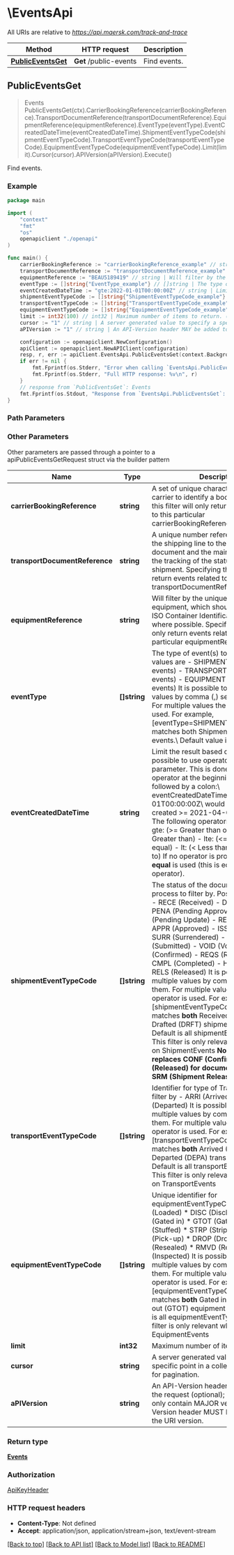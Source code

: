 # \EventsApi

All URIs are relative to *https://api.maersk.com/track-and-trace*

Method | HTTP request | Description
------------- | ------------- | -------------
[**PublicEventsGet**](EventsApi.md#PublicEventsGet) | **Get** /public-events | Find events.



## PublicEventsGet

> Events PublicEventsGet(ctx).CarrierBookingReference(carrierBookingReference).TransportDocumentReference(transportDocumentReference).EquipmentReference(equipmentReference).EventType(eventType).EventCreatedDateTime(eventCreatedDateTime).ShipmentEventTypeCode(shipmentEventTypeCode).TransportEventTypeCode(transportEventTypeCode).EquipmentEventTypeCode(equipmentEventTypeCode).Limit(limit).Cursor(cursor).APIVersion(aPIVersion).Execute()

Find events.



### Example

```go
package main

import (
    "context"
    "fmt"
    "os"
    openapiclient "./openapi"
)

func main() {
    carrierBookingReference := "carrierBookingReference_example" // string | A set of unique characters provided by carrier to identify a booking. Specifying this filter will only return events related to this particular carrierBookingReference.  (optional)
    transportDocumentReference := "transportDocumentReference_example" // string | A unique number reference allocated by the shipping line to the transport document and the main number used for the tracking of the status of the shipment. Specifying this filter will only return events related to this particular transportDocumentReference  (optional)
    equipmentReference := "BEAU5189419" // string | Will filter by the unique identifier for the equipment, which should follow the BIC ISO Container Identification Number where possible. Specifying this filter will only return events related to this particular equipmentReference  (optional)
    eventType := []string{"EventType_example"} // []string | The type of event(s) to filter by. Possible values are - SHIPMENT (Shipment events) - TRANSPORT (Transport events) - EQUIPMENT (Equipment events)  It is possible to select multiple values by comma (,) separating them. For multiple values the OR operator is used. For example, [eventType=SHIPMENT,EQUIPMENT] matches both Shipment and Equipment events.\\ Default value is all event types.  (optional) (default to ["SHIPMENT","TRANSPORT","EQUIPMENT"])
    eventCreatedDateTime := "gte:2022-01-01T00:00:00Z" // string | Limit the result based on a UTC date. It is possible to use operators on this query parameter. This is done by adding an operator at the beginning of the value followed by a colon:\\ eventCreatedDateTime = **gte**:2021-04-01T00:00:00Z\\ would result in all events created >= 2021-04-01T00:00:00Z\\ The following operators are supported - gte: (>= Greater than or equal) - gt: (> Greater than) - lte: (<= Less than or equal) - lt: (< Less than) - eq: (= Equal to)  If no operator is provided, a **strictly equal** is used (this is equivalent to **eq:** operator).  (optional)
    shipmentEventTypeCode := []string{"ShipmentEventTypeCode_example"} // []string | The status of the document in the process to filter by. Possible values are - RECE (Received) - DRFT (Drafted) - PENA (Pending Approval) - PENU (Pending Update) - REJE (Rejected) - APPR (Approved) - ISSU (Issued) - SURR (Surrendered) - SUBM (Submitted) - VOID (Void) - CONF (Confirmed) - REQS (Requested) - CMPL (Completed) - HOLD (On Hold) - RELS (Released)  It is possible to select multiple values by comma (,) separating them. For multiple values the OR-operator is used. For example, [shipmentEventTypeCode=RECE,DRFT] matches **both** Received (RECE) and Drafted (DRFT) shipment events.\\ Default is all shipmentEventTypeCodes.\\ This filter is only relevant when filtering on ShipmentEvents  **Note: Version 1.1 replaces CONF (Confirmed) for RELS (Released) for documentTypeCode SRM (Shipment Release Message).**  (optional) (default to ["RECE","DRFT","PENA","PENU","REJE","APPR","ISSU","SURR","SUBM","VOID","CONF","REQS","CMPL","HOLD","RELS"])
    transportEventTypeCode := []string{"TransportEventTypeCode_example"} // []string | Identifier for type of Transport event to filter by - ARRI (Arrived) - DEPA (Departed)  It is possible to select multiple values by comma (,) separating them. For multiple values the OR operator is used. For example, [transportEventTypeCode=ARRI,DEPA} matches **both** Arrived (ARRI) and Departed (DEPA) transport events.\\ Default is all transportEventTypeCodes.\\ This filter is only relevant when filtering on TransportEvents  (optional) (default to ["ARRI","DEPA"])
    equipmentEventTypeCode := []string{"EquipmentEventTypeCode_example"} // []string | Unique identifier for equipmentEventTypeCode. * LOAD (Loaded) * DISC (Discharged) * GTIN (Gated in) * GTOT (Gated out) * STUF (Stuffed) * STRP (Stripped) * PICK (Pick-up) * DROP (Drop-off) * RSEA (Resealed) * RMVD (Removed) * INSP (Inspected)  It is possible to select multiple values by comma (,) separating them. For multiple values the OR operator is used. For example, [equipmentEventTypeCode=GTIN,GTOT] matches **both** Gated in (GTIN) and Gated out (GTOT) equipment events.\\ Default is all equipmentEventTypeCodes.\\ This filter is only relevant when filtering on EquipmentEvents  (optional) (default to ["LOAD","DISC","GTIN","GTOT","STUF","STRP","PICK","DROP","RSEA","RMVD","INSP"])
    limit := int32(100) // int32 | Maximum number of items to return. (optional) (default to 100)
    cursor := "1" // string | A server generated value to specify a specific point in a collection result, used for pagination. (optional)
    aPIVersion := "1" // string | An API-Version header MAY be added to the request (optional); if added it MUST only contain MAJOR version. API-Version header MUST be aligned with the URI version. (optional)

    configuration := openapiclient.NewConfiguration()
    apiClient := openapiclient.NewAPIClient(configuration)
    resp, r, err := apiClient.EventsApi.PublicEventsGet(context.Background()).CarrierBookingReference(carrierBookingReference).TransportDocumentReference(transportDocumentReference).EquipmentReference(equipmentReference).EventType(eventType).EventCreatedDateTime(eventCreatedDateTime).ShipmentEventTypeCode(shipmentEventTypeCode).TransportEventTypeCode(transportEventTypeCode).EquipmentEventTypeCode(equipmentEventTypeCode).Limit(limit).Cursor(cursor).APIVersion(aPIVersion).Execute()
    if err != nil {
        fmt.Fprintf(os.Stderr, "Error when calling `EventsApi.PublicEventsGet``: %v\n", err)
        fmt.Fprintf(os.Stderr, "Full HTTP response: %v\n", r)
    }
    // response from `PublicEventsGet`: Events
    fmt.Fprintf(os.Stdout, "Response from `EventsApi.PublicEventsGet`: %v\n", resp)
}
```

### Path Parameters



### Other Parameters

Other parameters are passed through a pointer to a apiPublicEventsGetRequest struct via the builder pattern


Name | Type | Description  | Notes
------------- | ------------- | ------------- | -------------
 **carrierBookingReference** | **string** | A set of unique characters provided by carrier to identify a booking. Specifying this filter will only return events related to this particular carrierBookingReference.  | 
 **transportDocumentReference** | **string** | A unique number reference allocated by the shipping line to the transport document and the main number used for the tracking of the status of the shipment. Specifying this filter will only return events related to this particular transportDocumentReference  | 
 **equipmentReference** | **string** | Will filter by the unique identifier for the equipment, which should follow the BIC ISO Container Identification Number where possible. Specifying this filter will only return events related to this particular equipmentReference  | 
 **eventType** | **[]string** | The type of event(s) to filter by. Possible values are - SHIPMENT (Shipment events) - TRANSPORT (Transport events) - EQUIPMENT (Equipment events)  It is possible to select multiple values by comma (,) separating them. For multiple values the OR operator is used. For example, [eventType&#x3D;SHIPMENT,EQUIPMENT] matches both Shipment and Equipment events.\\ Default value is all event types.  | [default to [&quot;SHIPMENT&quot;,&quot;TRANSPORT&quot;,&quot;EQUIPMENT&quot;]]
 **eventCreatedDateTime** | **string** | Limit the result based on a UTC date. It is possible to use operators on this query parameter. This is done by adding an operator at the beginning of the value followed by a colon:\\ eventCreatedDateTime &#x3D; **gte**:2021-04-01T00:00:00Z\\ would result in all events created &gt;&#x3D; 2021-04-01T00:00:00Z\\ The following operators are supported - gte: (&gt;&#x3D; Greater than or equal) - gt: (&gt; Greater than) - lte: (&lt;&#x3D; Less than or equal) - lt: (&lt; Less than) - eq: (&#x3D; Equal to)  If no operator is provided, a **strictly equal** is used (this is equivalent to **eq:** operator).  | 
 **shipmentEventTypeCode** | **[]string** | The status of the document in the process to filter by. Possible values are - RECE (Received) - DRFT (Drafted) - PENA (Pending Approval) - PENU (Pending Update) - REJE (Rejected) - APPR (Approved) - ISSU (Issued) - SURR (Surrendered) - SUBM (Submitted) - VOID (Void) - CONF (Confirmed) - REQS (Requested) - CMPL (Completed) - HOLD (On Hold) - RELS (Released)  It is possible to select multiple values by comma (,) separating them. For multiple values the OR-operator is used. For example, [shipmentEventTypeCode&#x3D;RECE,DRFT] matches **both** Received (RECE) and Drafted (DRFT) shipment events.\\ Default is all shipmentEventTypeCodes.\\ This filter is only relevant when filtering on ShipmentEvents  **Note: Version 1.1 replaces CONF (Confirmed) for RELS (Released) for documentTypeCode SRM (Shipment Release Message).**  | [default to [&quot;RECE&quot;,&quot;DRFT&quot;,&quot;PENA&quot;,&quot;PENU&quot;,&quot;REJE&quot;,&quot;APPR&quot;,&quot;ISSU&quot;,&quot;SURR&quot;,&quot;SUBM&quot;,&quot;VOID&quot;,&quot;CONF&quot;,&quot;REQS&quot;,&quot;CMPL&quot;,&quot;HOLD&quot;,&quot;RELS&quot;]]
 **transportEventTypeCode** | **[]string** | Identifier for type of Transport event to filter by - ARRI (Arrived) - DEPA (Departed)  It is possible to select multiple values by comma (,) separating them. For multiple values the OR operator is used. For example, [transportEventTypeCode&#x3D;ARRI,DEPA} matches **both** Arrived (ARRI) and Departed (DEPA) transport events.\\ Default is all transportEventTypeCodes.\\ This filter is only relevant when filtering on TransportEvents  | [default to [&quot;ARRI&quot;,&quot;DEPA&quot;]]
 **equipmentEventTypeCode** | **[]string** | Unique identifier for equipmentEventTypeCode. * LOAD (Loaded) * DISC (Discharged) * GTIN (Gated in) * GTOT (Gated out) * STUF (Stuffed) * STRP (Stripped) * PICK (Pick-up) * DROP (Drop-off) * RSEA (Resealed) * RMVD (Removed) * INSP (Inspected)  It is possible to select multiple values by comma (,) separating them. For multiple values the OR operator is used. For example, [equipmentEventTypeCode&#x3D;GTIN,GTOT] matches **both** Gated in (GTIN) and Gated out (GTOT) equipment events.\\ Default is all equipmentEventTypeCodes.\\ This filter is only relevant when filtering on EquipmentEvents  | [default to [&quot;LOAD&quot;,&quot;DISC&quot;,&quot;GTIN&quot;,&quot;GTOT&quot;,&quot;STUF&quot;,&quot;STRP&quot;,&quot;PICK&quot;,&quot;DROP&quot;,&quot;RSEA&quot;,&quot;RMVD&quot;,&quot;INSP&quot;]]
 **limit** | **int32** | Maximum number of items to return. | [default to 100]
 **cursor** | **string** | A server generated value to specify a specific point in a collection result, used for pagination. | 
 **aPIVersion** | **string** | An API-Version header MAY be added to the request (optional); if added it MUST only contain MAJOR version. API-Version header MUST be aligned with the URI version. | 

### Return type

[**Events**](Events.md)

### Authorization

[ApiKeyHeader](../README.md#ApiKeyHeader)

### HTTP request headers

- **Content-Type**: Not defined
- **Accept**: application/json, application/stream+json, text/event-stream

[[Back to top]](#) [[Back to API list]](../README.md#documentation-for-api-endpoints)
[[Back to Model list]](../README.md#documentation-for-models)
[[Back to README]](../README.md)

